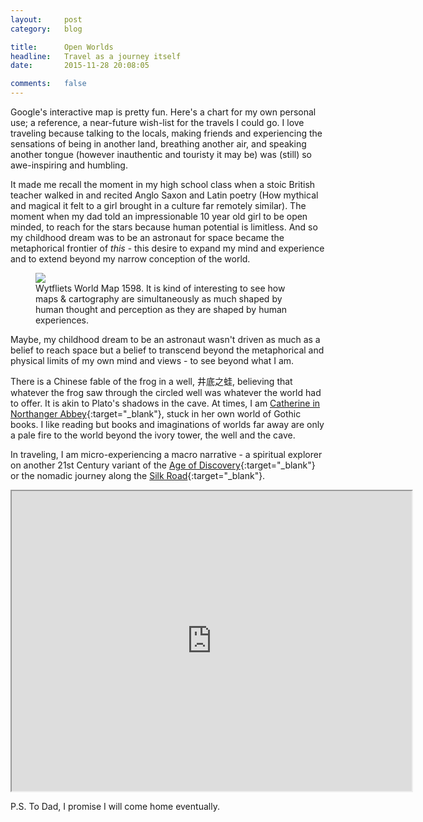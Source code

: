 ```yaml
---
layout:     post
category:   blog

title:      Open Worlds
headline:   Travel as a journey itself
date:       2015-11-28 20:08:05

comments:   false
---
```


Google's interactive map is pretty fun. Here's a chart for my own personal use; a reference, a near-future wish-list for the travels I could go. I love traveling because talking to the locals, making friends and experiencing the sensations of being in another land, breathing another air, and speaking another tongue (however inauthentic and touristy it may be) was (still) so awe-inspiring and humbling.

It made me recall the moment in my high school class when a stoic British teacher walked in and recited Anglo Saxon and Latin poetry (How mythical and magical it felt to a girl brought in a culture far remotely similar). The moment when my dad told an impressionable 10 year old girl to be open minded, to reach for the stars because human potential is limitless. And so my childhood dream was to be an astronaut for space became the metaphorical frontier of *this* - this desire to expand my mind and experience and to extend beyond my narrow conception of the world.

<figure>
<img src="http://emergingamerica.org/media/source-image-wytfliets-world-1598.jpg" class="imgbleed">
<figcaption>Wytfliets World Map 1598. It is kind of interesting to see how maps & cartography are simultaneously as much shaped by human thought and perception as they are shaped by human experiences.</figcaption>
</figure>

Maybe, my childhood dream to be an astronaut wasn't driven as much as a belief to reach space but a belief to transcend beyond the metaphorical and physical limits of my own mind and views - to see beyond what I am.

There is a Chinese fable of the frog in a well, 井底之蛙, believing that whatever the frog saw through the circled well was whatever the world had to offer. It is akin to Plato's shadows in the cave. At times, I am [Catherine in Northanger Abbey](https://www.teachingenglish.org.uk/article/northanger-abbey){:target="_blank"}, stuck in her own world of Gothic books. I like reading but books and imaginations of worlds far away are only a pale fire to the world  beyond the ivory tower, the well and the cave.

In traveling, I am micro-experiencing a macro narrative - a spiritual explorer on another 21st Century variant of the [Age of Discovery](https://en.wikipedia.org/wiki/Age_of_Discovery){:target="_blank"} or the nomadic journey along the [Silk Road](https://en.wikipedia.org/wiki/Silk_Road){:target="_blank"}.

<iframe src="https://www.google.com/maps/d/u/0/embed?mid=zrOgrirYyLck.kIjMtw89NWYs" width="640" height="480"></iframe>

P.S. To Dad, I promise I will come home eventually.
